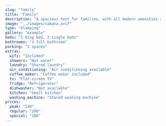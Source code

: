```yaml
---
slug: "family"
title: "Family"
description: "A spacious tent for families, with all modern amenities and surrounded by nature."
image: "../images/cabana.avif"
type: "Glamping"
gallery: "example"
beds: "1 King bed, 2 single beds"
bathrooms: "1 full bathroom"
parking: "2 spaces"
extras:
  wifi: "Included"
  showers: "Hot water"
  laundry: "Shared laundry"
  air_conditioning: "Air conditioning available"
  coffee_maker: "Coffee maker included"
  tv: "Flat-screen TV"
  fridge: "Refrigerator"
  dishwasher: "Not available"
  kitchen: "Small kitchen"
  washing_machine: "Shared washing machine"
prices:
  peak: "240"
  regular: "200"
  special: "180"
---
```

